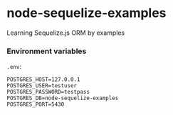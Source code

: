 # node-sequelize-examples

Learning Sequelize.js ORM by examples

### Environment variables

`.env`:

```
POSTGRES_HOST=127.0.0.1
POSTGRES_USER=testuser
POSTGRES_PASSWORD=testpass
POSTGRES_DB=node-sequelize-examples
POSTGRES_PORT=5430
```
